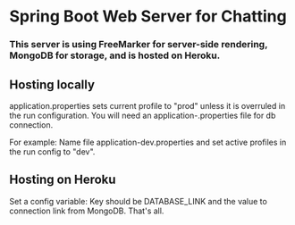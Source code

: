 # Spring Boot Web Server for Chatting

### This server is using FreeMarker for server-side rendering, MongoDB for storage, and is hosted on Heroku.

## Hosting locally
application.properties sets current profile to "prod" unless it is overruled in the run configuration.
You will need an application-<profile-name>.properties file for db connection. 

For example: Name file application-dev.properties and set active profiles in the run config to "dev".

## Hosting on Heroku
Set a config variable: Key should be DATABASE_LINK and the value to connection link from MongoDB.
That's all.